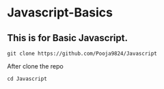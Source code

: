 # Javascript-Basics
## This is for Basic Javascript.

```
git clone https://github.com/Pooja9824/Javascript
```
After clone the repo
```
cd Javascript
```
